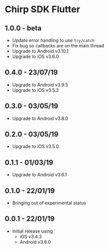# Chirp SDK Flutter

## 1.0.0 - beta

- Update error handling to use `try/catch`
- Fix bug so callbacks are on the main thread
- Upgrade to Android v3.10.1
- Upgrade to iOS v3.6.0

## 0.4.0 - 23/07/19

- Upgrade to Android v3.9.5
- Upgrade to iOS v3.5.2

## 0.3.0 - 03/05/19

- Upgrade to Android v3.8.0

## 0.2.0 - 03/05/19

- Upgrade to iOS v3.5.0

## 0.1.1 - 01/03/19

- Upgrade to Android v3.6.1

## 0.1.0 - 22/01/19

- Bringing out of experimental status

## 0.0.1 - 22/01/19

- Initial release using
    - iOS v3.4.3
    - Android v3.6.0
